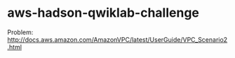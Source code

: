 # aws-hadson-qwiklab-challenge

Problem: http://docs.aws.amazon.com/AmazonVPC/latest/UserGuide/VPC_Scenario2.html
